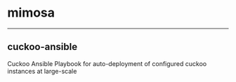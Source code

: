 # mimosa 
---
## cuckoo-ansible 
Cuckoo Ansible Playbook for auto-deployment of configured cuckoo instances at large-scale 
